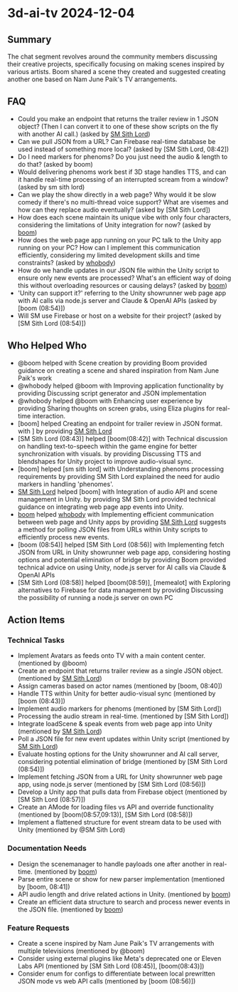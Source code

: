 # 3d-ai-tv 2024-12-04

## Summary
The chat segment revolves around the community members discussing their creative projects, specifically focusing on making scenes inspired by various artists. Boom shared a scene they created and suggested creating another one based on Nam June Paik's TV arrangements.

## FAQ
- Could you make an endpoint that returns the trailer review in 1 JSON object? (Then I can convert it to one of these show scripts on the fly with another AI call.) (asked by [SM Sith Lord](08:40))
- Can we pull JSON from a URL? Can Firebase real-time database be used instead of something more local? (asked by [SM Sith Lord, 08:42])
- Do I need markers for phenoms? Do you just need the audio & length to do that? (asked by boom)
- Would delivering phenoms work best if 3D stage handles TTS, and can it handle real-time processing of an interrupted scream from a window? (asked by sm sith lord)
- Can we play the show directly in a web page? Why would it be slow comedy if there's no multi-thread voice support? What are visemes and how can they replace audio eventually? (asked by [SM Sith Lord])
- How does each scene maintain its unique vibe with only four characters, considering the limitations of Unity integration for now? (asked by [boom](08:49))
- How does the web page app running on your PC talk to the Unity app running on your PC? How can I implement this communication efficiently, considering my limited development skills and time constraints? (asked by [whobody](08:51))
- How do we handle updates in our JSON file within the Unity script to ensure only new events are processed? What's an efficient way of doing this without overloading resources or causing delays? (asked by [boom](08:53))
- 'Unity can support it?' referring to the Unity showrunner web page app with AI calls via node.js server and Claude & OpenAI APIs (asked by [boom (08:54)])
- Will SM use Firebase or host on a website for their project? (asked by [SM Sith Lord (08:54)])

## Who Helped Who
- @boom helped  with Scene creation by providing Boom provided guidance on creating a scene and shared inspiration from Nam June Paik's work
- @whobody helped @boom with Improving application functionality by providing Discussing script generator and JSON implementation
- @whobody helped @boom with Enhancing user experience by providing Sharing thoughts on screen grabs, using Eliza plugins for real-time interaction.
- [boom] helped Creating an endpoint for trailer review in JSON format. with ] by providing [SM Sith Lord](08:40)
- [SM Sith Lord (08:43)] helped [boom(08:42)] with Technical discussion on handling text-to-speech within the game engine for better synchronization with visuals. by providing Discussing TTS and blendshapes for Unity project to improve audio-visual sync.
- [boom] helped [sm sith lord] with Understanding phenoms processing requirements by providing SM Sith Lord explained the need for audio markers in handling 'phenomes'.
- [SM Sith Lord](08:50) helped [boom] with Integration of audio API and scene management in Unity. by providing SM Sith Lord provided technical guidance on integrating web page app events into Unity.
- [boom](08:53) helped [whobody](08:51) with Implementing efficient communication between web page and Unity apps by providing [SM Sith Lord](08:52) suggests a method for polling JSON files from URLs within Unity scripts to efficiently process new events.
- [boom (08:54)] helped [SM Sith Lord (08:56)] with Implementing fetch JSON from URL in Unity showrunner web page app, considering hosting options and potential elimination of bridge by providing Boom provided technical advice on using Unity, node.js server for AI calls via Claude & OpenAI APIs
- [SM Sith Lord (08:58)] helped [boom(08:59)], [memealot] with Exploring alternatives to Firebase for data management by providing Discussing the possibility of running a node.js server on own PC

## Action Items

### Technical Tasks
- Implement Avatars as feeds onto TV with a main content center. (mentioned by @boom)
- Create an endpoint that returns trailer review as a single JSON object. (mentioned by [SM Sith Lord](08:37))
- Assign cameras based on actor names (mentioned by [boom, 08:40])
- Handle TTS within Unity for better audio-visual sync (mentioned by [boom (08:43)])
- Implement audio markers for phenoms (mentioned by [SM Sith Lord])
- Processing the audio stream in real-time. (mentioned by [SM Sith Lord])
- Integrate loadScene & speak events from web page app into Unity (mentioned by [SM Sith Lord](08:50))
- Poll a JSON file for new event updates within Unity script (mentioned by [SM Sith Lord](08:52))
- Evaluate hosting options for the Unity showrunner and AI call server, considering potential elimination of bridge (mentioned by [SM Sith Lord (08:54)])
- Implement fetching JSON from a URL for Unity showrunner web page app, using node.js server (mentioned by [SM Sith Lord (08:56)])
- Develop a Unity app that pulls data from Firebase object (mentioned by [SM Sith Lord (08:57)])
- Create an AMode for loading files vs API and override functionality (mentioned by [boom(08:57,09:13)], [SM Sith Lord (08:58)])
- Implement a flattened structure for event stream data to be used with Unity (mentioned by @SM Sith Lord)

### Documentation Needs
- Design the scenemanager to handle payloads one after another in real-time. (mentioned by [boom](08:39))
- Parse entire scene or show for new parser implementation (mentioned by [boom, 08:41])
- API audio length and drive related actions in Unity. (mentioned by [boom](08:50))
- Create an efficient data structure to search and process newer events in the JSON file. (mentioned by [boom](08:54))

### Feature Requests
- Create a scene inspired by Nam June Paik's TV arrangements with multiple televisions (mentioned by @boom)
- Consider using external plugins like Meta's deprecated one or Eleven Labs API (mentioned by [SM Sith Lord (08:45)], [boom(08:43)])
- Consider enum for configs to differentiate between local prewritten JSON mode vs web API calls (mentioned by [boom (08:56)])